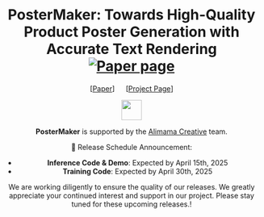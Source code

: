 <div align="center">
  
# PosterMaker: Towards High-Quality Product Poster Generation with Accurate Text Rendering  [![Paper page](https://huggingface.co/datasets/huggingface/badges/resolve/main/paper-page-md-dark.svg)](https://poster-maker.github.io)
[[Paper](https://arxiv.org/abs/2504.06632)] &emsp; [[Project Page](https://poster-maker.github.io)]<br>


<img src="https://github.com/alimama-creative/FLUX-Controlnet-Inpainting/blob/main/images/alibabaalimama.png" height=40>

**PosterMaker** is supported by the [Alimama Creative](https://huggingface.co/alimama-creative) team. 


🎉 Release Schedule Announcement:

- **Inference Code & Demo**: Expected by April 15th, 2025
- **Training Code**: Expected by April 30th, 2025

We are working diligently to ensure the quality of our releases. We greatly appreciate your continued interest and support in our project. Please stay tuned for these upcoming releases.!
</div>